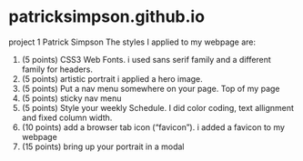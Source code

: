 # patricksimpson.github.io
project 1
Patrick Simpson
The styles I applied to my webpage are:
1.    (5 points) CSS3 Web Fonts. i used sans serif family and a different family for headers.
2.    (5 points) artistic portrait i applied a hero image. 
4.    (5 points) Put a nav menu somewhere on your page. Top of my page
7.    (5 points) sticky nav menu
11.   (5 points) Style your weekly Schedule. I did color coding, text allignment and fixed column width. 
13.   (10 points) add a browser tab icon (“favicon”). i added a favicon to my webpage
14.   (15 points) bring up your portrait in a modal